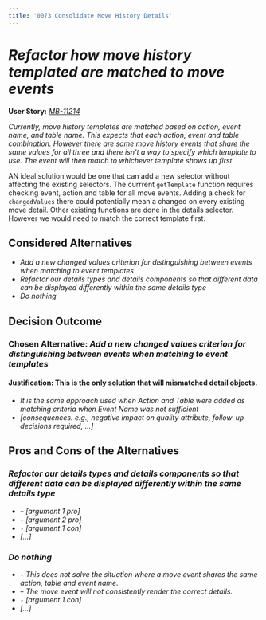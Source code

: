 ```yaml
---
title: '0073 Consolidate Move History Details'
---
```


# *Refactor how move history templated are matched to move events*

**User Story:** *[MB-11214](https://dp3.atlassian.net/browse/MB-12606)*

*Currently, move history templates are matched based on action, event name, and table name. This expects that each action, event and table combination. However there are some move history events that share the same values for all three and there isn't a way to specify which template to use. The event will then match to whichever template shows up first.*

AN ideal solution would be one that can add a new selector without affecting the existing selectors. The currrent `getTemplate` function requires checking event, action and table for all move events. Adding a check for `changedValues` there could potentially mean a changed on every existing move detail. Other existing functions are done in the details selector. However we would need to match the correct template first.

## Considered Alternatives

* *Add a new changed values criterion for distinguishing between events when matching to event templates*
* *Refactor our details types and details components so that different data can be displayed differently within the same details type*
* *Do nothing*

## Decision Outcome

### Chosen Alternative: _Add a new changed values criterion for distinguishing between events when matching to event templates_

#### Justification: This is the only solution that will mismatched detail objects.


* *It is the same approach used when Action and Table were added as matching criteria when Event Name was not sufficient*
* *[consequences. e.g., negative impact on quality attribute, follow-up decisions required, ...]* <!-- optional -->

## Pros and Cons of the Alternatives <!-- optional -->


### *Refactor our details types and details components so that different data can be displayed differently within the same details type*

* `+` *[argument 1 pro]*
* `+` *[argument 2 pro]*
* `-` *[argument 1 con]*
* *[...]* <!-- numbers of pros and cons can vary -->

### *Do nothing*

* `-` *This does not solve the situation where a move event shares the same action, table and event name.*
* `+` *The move event will not consistently render the correct details.*
* `-` *[argument 1 con]*
* *[...]* <!-- numbers of pros and cons can vary -->
